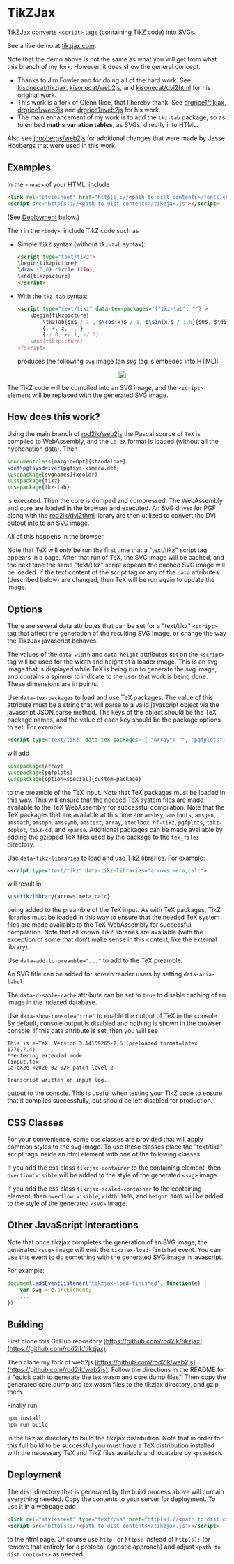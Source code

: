 # TikZJax

TikZJax converts `<script>` tags (containing TikZ code) into SVGs.

See a live demo at [tikzjax.com](http://tikzjax.com/).

Note that the demo above is not the same as what you will get from what this branch of my fork. However, it does show
the general concept.

* Thanks to Jim Fowler and for doing all of the hard work. See [kisonecat/tikzjax](https://github.com/kisonecat/tikzjax),
[kisonecat/web2js](https://github.com/kisonecat/web2js), and [kisonecat/dvi2html](https://github.com/kisonecat/dvi2html)
for his original work.  
* This work is a fork of Glenn Rice, that I hereby thank. See [drgrice1/tikjax](https://github.com/drgrice1/tikzjax), [drgrice1/web2js](https://github.com/drgrice1/web2js) and [drgrice1/web2js](https://github.com/drgrice1/dvi2html) for his work.
* The main enhancement of my work is to add the `tkz-tab` package, so as to embed **maths variation tables**, as SVGs, directly into HTML.

Also see [jhoobergs/web2js](https://github.com/jhoobergs/web2js) for additional changes that were made by Jesse Hoobergs that were used in this work.

## Examples

In the `<head>` of your HTML, include

```html
<link rel="stylesheet" href="http[s]://<path to dist contents>/fonts.css">
<script src="http[s]://<path to dist contents>/tikzjax.js"></script>
```

(See [Deployment](#deployment) below.)

Then in the `<body>`, include TikZ code such as

* Simple `TikZ` syntax (without `tkz-tab` syntax):

    ```html
    <script type="text/tikz">
    \begin{tikzpicture}
    \draw (0,0) circle (1in);
    \end{tikzpicture}
    </script>
    ```

* With the `tkz-tab` syntax:

    ```html
    <script type="text/tikz" data-tex-packages='{"tkz-tab": ""}'>
        \begin{tikzpicture}
            \tkzTab{$x$ / 1 , $\cos(x)$ / 1, $\sin(x)$ / 1.5}{$0$, $\displaystyle \frac{\pi}{2}$, $\pi$}
            {, +, z, -, }
            {-/ 0, +/ 1, -/ 0}
        \end{tikzpicture}
    </script>
    ```

    produces the following `svg` image (an *svg* tag is embeded into HTML):

    <center><img src="./vartable.jpg" /></center>

The TikZ code will be compiled into an SVG image, and the `<script>` element will be replaced with the generated SVG
image.

## How does this work?

Using the main branch of [rod2ik/web2js](https://github.com/rod2ik/web2js) the Pascal source of `TeX` is compiled to
WebAssembly, and the `LaTeX` format is loaded (without all the hyphenation data). Then

```tex
\documentclass[margin=0pt]{standalone}
\def\pgfsysdriver{pgfsys-ximera.def}
\usepackage[svgnames]{xcolor}
\usepackage{tikz}
\usepackage{tkz-tab}
```

is executed. Then the core is dumped and compressed. The WebAssembly and core are loaded in the browser and executed. An
SVG driver for PGF along with the [rod2ik/dvi2thml](https://github.com/rod2ik/dvi2html) library are then utilized to
convert the DVI output into to an SVG image.

All of this happens in the browser.

Note that TeX will only be run the first time that a "text/tikz" script tag appears in a page. After that run of TeX,
the SVG image will be cached, and the next time the same "text/tikz" script appears the cached SVG image will be loaded.
If the text content of the script tag or any of the `data` attributes (described below) are changed, then TeX will be
run again to update the image.

## Options

There are several data attributes that can be set for a "text/tikz" `<script>` tag that affect the generation of the
resulting SVG image, or change the way the TikzJax javascript behaves.

The values of the `data-width` and `data-height` attributes set on the `<script>` tag will be used for the width and
height of a loader image. This is an svg image that is displayed while TeX is being run to generate the svg image, and
contains a spinner to indicate to the user that work is being done. These dimensions are in points.

Use `data-tex-packages` to load and use TeX packages. The value of this attribute must be a string that will parse to a
valid javascript object via the javascript JSON.parse method. The keys of the object should be the TeX package names,
and the value of each key should be the package options to set. For example:

```html
<script type="text/tikz" data-tex-packages='{ "array": "", "pgfplots": "", "custom-package": "option=special" }'>
```

will add

```tex
\usepackage{array}
\usepackage{pgfplots}
\usepackage[option=special]{custom-package}
```

to the preamble of the TeX input. Note that TeX packages must be loaded in this way. This will ensure that the needed
TeX system files are made available to the TeX WebAssembly for successful compilation. Note that the TeX packages that
are available at this time are `amsbsy`, `amsfonts`, `amsgen`, `amsmath`, `amsopn`, `amssymb`, `amstext`, `array`,
`etoolbox`, `hf-tikz`, `pgfplots`, `tikz-3dplot`, `tikz-cd`, and `xparse`. Additional packages can be made available by
adding the gzipped TeX files used by the package to the `tex_files` directory.

Use `data-tikz-libraries` to load and use TikZ libraries. For example:

```html
<script type="text/tikz" data-tikz-libraries="arrows.meta,calc">
```

will result in

```tex
\usetikzlibrary{arrows.meta,calc}
```

being added to the preamble of the TeX input. As with TeX packages, TikZ libraries must be loaded in this way to ensure
that the needed TeX system files are made available to the TeX WebAssembly for successful compilation. Note that all
known TikZ libraries are available (with the exception of some that don't make sense in this context, like the external
library).

Use `data-add-to-preamble="..."` to add to the TeX preamble.

An SVG title can be added for screen reader users by setting `data-aria-label`.

The `data-disable-cache` attribute can be set to `true` to disable caching of an image in the indexed database.

Use `data-show-console="true"` to enable the output of TeX in the console. By default, console output is disabled and
nothing is shown in the browser console. If this data attribute is set, then you will see

```text
This is e-TeX, Version 3.14159265-2.6 (preloaded format=latex 1776.7.4)
**entering extended mode
(input.tex
LaTeX2e <2020-02-02> patch level 2
...
Transcript written on input.log.
```

output to the console. This is useful when testing your TikZ code to ensure that it compiles successfully, but should be
left disabled for production.

## CSS Classes

For your convenience, some css classes are provided that will apply common styles to the svg image. To use these classes
place the "text/tikz" script tags inside an html element with one of the following classes.

If you add the css class `tikzjax-container` to the containing element, then `overflow:visible` will be added to the
style of the generated `<svg>` image.

If you add the css class `tikzjax-scaled-container` to the containing element, then `overflow:visible`, `width:100%`,
and `height:100%` will be added to the style of the generated `<svg>` image.

## Other JavaScript Interactions

Note that once tikzjax completes the generation of an SVG image, the generated `<svg>` image will emit the
`tikzjax-load-finished` event. You can use this event to do something with the generated SVG image in javascript.

For example:

```javascript
document.addEventListener('tikzjax-load-finished', function(e) {
    var svg = e.srcElement;
    ...
});
```

## Building

First clone this GitHub repository [https://github.com/rod2ik/tikzjax](https://github.com/rod2ik/tikzjax).

Then clone my fork of web2js [https://github.com/rod2ik/web2js](https://github.com/rod2ik/web2js). Follow the
directions in the README for a "quick path to generate the tex.wasm and core.dump files". Then copy the generated
core.dump and tex.wasm files to the tikzjax directory, and gzip them.

Finally run

```sh
npm install
npm run build
```

in the tikzjax directory to build the tikzjax distribution. Note that in order for this full build to be successful you
must have a TeX distribution installed with the necessary TeX and TikZ files available and locatable by `kpsewhich`.

## Deployment

The `dist` directory that is generated by the build process above will contain everything needed. Copy the contents to
your server for deployment. To use it in a webpage add

```html
<link rel="stylesheet" type="text/css" href="http[s]://<path to dist contents>/fonts.css">
<script src="http[s]://<path to dist contents>/tikzjax.js"></script>
```

to the html page. Of course use `http:` or `https:` instead of `http[s]:` (or remove that entirely for a protocol
agnostic approach) and adjust `<path to dist contents>` as needed.
